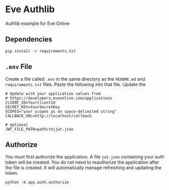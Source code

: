 # Eve Authlib

Authlib example for Eve Online

## Dependencies

```shell
pip install -r requirements.txt
```

## `.env` File

Create a file called `.env` in the same directory as the `README.md` and `requirements.txt` files. Paste the following into that file. Update the 

```dotenv
# Update with your application values from 
# https://developers.eveonline.com/applications
CLIENT_ID=YourClientId
SECRET_KEY=YourSecretKey
SCOPES="your scopes as an space-delimited string"
CALLBACK_URL=http://localhost/callback

# optional
JWT_FILE_PATH=path\to\jwt.json
```

## Authorize

You must first authorize the application. A file `jwt.json` containing your auth token will be created. You do not need to reauthorize the application after the file is created. It will automatically manage refreshing and updating the token. 

```shell
python -m app.auth.authorize
```

